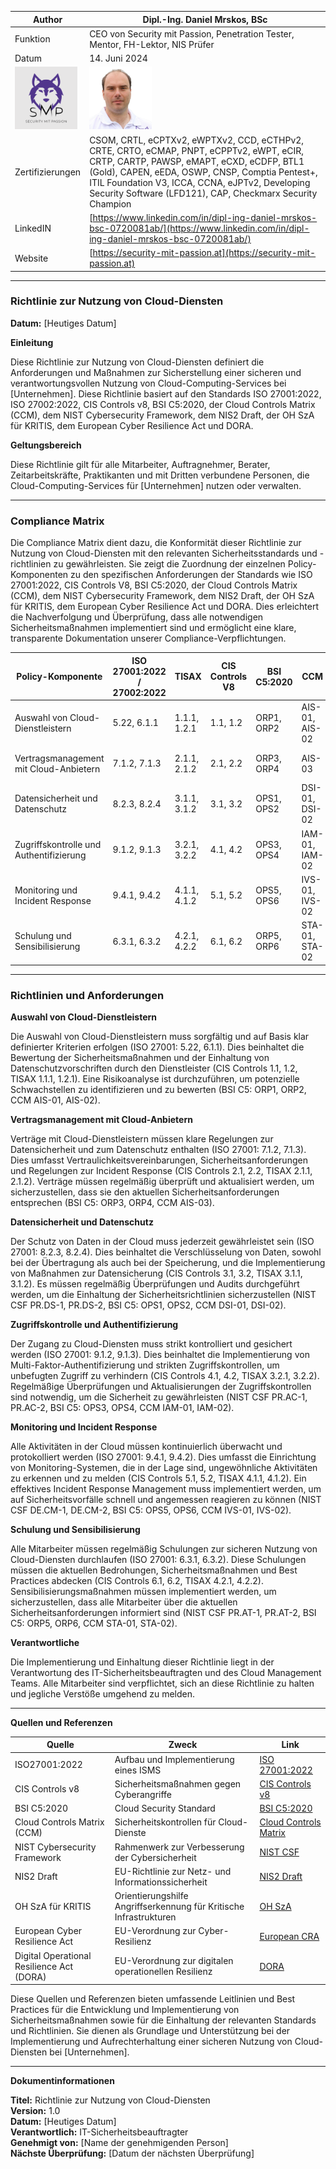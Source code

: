 | Author | Dipl.-Ing. Daniel Mrskos, BSc |  
|--------|---------------------------------------------------------------|   
| Funktion | CEO von Security mit Passion, Penetration Tester, Mentor, FH-Lektor, NIS Prüfer |                               
| Datum  | 14. Juni 2024                                                 |
| <img src="SMP_LOGO.png" alt="Firmenlogo" width="100"/>    | <img src="daniel.jpeg" alt="Author" width="100"/>                         |                                              |
| Zertifizierungen  | CSOM, CRTL, eCPTXv2, eWPTXv2, CCD, eCTHPv2, CRTE, CRTO, eCMAP, PNPT, eCPPTv2, eWPT, eCIR, CRTP, CARTP, PAWSP, eMAPT, eCXD, eCDFP, BTL1 (Gold), CAPEN, eEDA, OSWP, CNSP, Comptia Pentest+, ITIL Foundation V3, ICCA, CCNA, eJPTv2, Developing Security Software (LFD121), CAP, Checkmarx Security Champion                                         |
| LinkedIN  | [https://www.linkedin.com/in/dipl-ing-daniel-mrskos-bsc-0720081ab/](https://www.linkedin.com/in/dipl-ing-daniel-mrskos-bsc-0720081ab/)  
| Website  | [https://security-mit-passion.at](https://security-mit-passion.at)  

---
### Richtlinie zur Nutzung von Cloud-Diensten

**Datum:** [Heutiges Datum]

**Einleitung**

Diese Richtlinie zur Nutzung von Cloud-Diensten definiert die Anforderungen und Maßnahmen zur Sicherstellung einer sicheren und verantwortungsvollen Nutzung von Cloud-Computing-Services bei [Unternehmen]. Diese Richtlinie basiert auf den Standards ISO 27001:2022, ISO 27002:2022, CIS Controls v8, BSI C5:2020, der Cloud Controls Matrix (CCM), dem NIST Cybersecurity Framework, dem NIS2 Draft, der OH SzA für KRITIS, dem European Cyber Resilience Act und DORA.

**Geltungsbereich**

Diese Richtlinie gilt für alle Mitarbeiter, Auftragnehmer, Berater, Zeitarbeitskräfte, Praktikanten und mit Dritten verbundene Personen, die Cloud-Computing-Services für [Unternehmen] nutzen oder verwalten.

---

### Compliance Matrix

Die Compliance Matrix dient dazu, die Konformität dieser Richtlinie zur Nutzung von Cloud-Diensten mit den relevanten Sicherheitsstandards und -richtlinien zu gewährleisten. Sie zeigt die Zuordnung der einzelnen Policy-Komponenten zu den spezifischen Anforderungen der Standards wie ISO 27001:2022, CIS Controls V8, BSI C5:2020, der Cloud Controls Matrix (CCM), dem NIST Cybersecurity Framework, dem NIS2 Draft, der OH SzA für KRITIS, dem European Cyber Resilience Act und DORA. Dies erleichtert die Nachverfolgung und Überprüfung, dass alle notwendigen Sicherheitsmaßnahmen implementiert sind und ermöglicht eine klare, transparente Dokumentation unserer Compliance-Verpflichtungen.

| Policy-Komponente                                | ISO 27001:2022 / 27002:2022 | TISAX           | CIS Controls V8 | BSI C5:2020     | CCM         | NIST CSF       | NIS2          | OH SzA         | European CRA | DORA          |
|--------------------------------------------------|-----------------------------|-----------------|-----------------|-----------------|-------------|----------------|---------------|----------------|---------------|---------------|
| Auswahl von Cloud-Dienstleistern                 | 5.22, 6.1.1                 | 1.1.1, 1.2.1    | 1.1, 1.2        | ORP1, ORP2      | AIS-01, AIS-02 | ID.RA-1, ID.RA-2 | Artikel 5, 6.1 | Abschnitt 2.3 | Artikel 23    | Artikel 4     |
| Vertragsmanagement mit Cloud-Anbietern           | 7.1.2, 7.1.3                | 2.1.1, 2.1.2    | 2.1, 2.2        | ORP3, ORP4      | AIS-03      | ID.RA-3, ID.RA-4 | Artikel 5, 6.2 | Abschnitt 2.4 | Artikel 23    | Artikel 4     |
| Datensicherheit und Datenschutz                  | 8.2.3, 8.2.4                | 3.1.1, 3.1.2    | 3.1, 3.2        | OPS1, OPS2      | DSI-01, DSI-02 | PR.DS-1, PR.DS-2 | Artikel 6.3   | Abschnitt 2.5 | Artikel 23    | Artikel 4     |
| Zugriffskontrolle und Authentifizierung          | 9.1.2, 9.1.3                | 3.2.1, 3.2.2    | 4.1, 4.2        | OPS3, OPS4      | IAM-01, IAM-02 | PR.AC-1, PR.AC-2 | Artikel 6.4   | Abschnitt 2.6 | Artikel 23    | Artikel 4     |
| Monitoring und Incident Response                 | 9.4.1, 9.4.2                | 4.1.1, 4.1.2    | 5.1, 5.2        | OPS5, OPS6      | IVS-01, IVS-02 | DE.CM-1, DE.CM-2 | Artikel 6.5   | Abschnitt 2.7 | Artikel 23    | Artikel 4     |
| Schulung und Sensibilisierung                    | 6.3.1, 6.3.2                | 4.2.1, 4.2.2    | 6.1, 6.2        | ORP5, ORP6      | STA-01, STA-02 | PR.AT-1, PR.AT-2 | Artikel 6.6   | Abschnitt 2.8 | Artikel 23    | Artikel 4     |

---

### Richtlinien und Anforderungen

**Auswahl von Cloud-Dienstleistern**

Die Auswahl von Cloud-Dienstleistern muss sorgfältig und auf Basis klar definierter Kriterien erfolgen (ISO 27001: 5.22, 6.1.1). Dies beinhaltet die Bewertung der Sicherheitsmaßnahmen und der Einhaltung von Datenschutzvorschriften durch den Dienstleister (CIS Controls 1.1, 1.2, TISAX 1.1.1, 1.2.1). Eine Risikoanalyse ist durchzuführen, um potenzielle Schwachstellen zu identifizieren und zu bewerten (BSI C5: ORP1, ORP2, CCM AIS-01, AIS-02).

**Vertragsmanagement mit Cloud-Anbietern**

Verträge mit Cloud-Dienstleistern müssen klare Regelungen zur Datensicherheit und zum Datenschutz enthalten (ISO 27001: 7.1.2, 7.1.3). Dies umfasst Vertraulichkeitsvereinbarungen, Sicherheitsanforderungen und Regelungen zur Incident Response (CIS Controls 2.1, 2.2, TISAX 2.1.1, 2.1.2). Verträge müssen regelmäßig überprüft und aktualisiert werden, um sicherzustellen, dass sie den aktuellen Sicherheitsanforderungen entsprechen (BSI C5: ORP3, ORP4, CCM AIS-03).

**Datensicherheit und Datenschutz**

Der Schutz von Daten in der Cloud muss jederzeit gewährleistet sein (ISO 27001: 8.2.3, 8.2.4). Dies beinhaltet die Verschlüsselung von Daten, sowohl bei der Übertragung als auch bei der Speicherung, und die Implementierung von Maßnahmen zur Datensicherung (CIS Controls 3.1, 3.2, TISAX 3.1.1, 3.1.2). Es müssen regelmäßig Überprüfungen und Audits durchgeführt werden, um die Einhaltung der Sicherheitsrichtlinien sicherzustellen (NIST CSF PR.DS-1, PR.DS-2, BSI C5: OPS1, OPS2, CCM DSI-01, DSI-02).

**Zugriffskontrolle und Authentifizierung**

Der Zugang zu Cloud-Diensten muss strikt kontrolliert und gesichert werden (ISO 27001: 9.1.2, 9.1.3). Dies beinhaltet die Implementierung von Multi-Faktor-Authentifizierung und strikten Zugriffskontrollen, um unbefugten Zugriff zu verhindern (CIS Controls 4.1, 4.2, TISAX 3.2.1, 3.2.2). Regelmäßige Überprüfungen und Aktualisierungen der Zugriffskontrollen sind notwendig, um die Sicherheit zu gewährleisten (NIST CSF PR.AC-1, PR.AC-2, BSI C5: OPS3, OPS4, CCM IAM-01, IAM-02).

**Monitoring und Incident Response**

Alle Aktivitäten in der Cloud müssen kontinuierlich überwacht und protokolliert werden (ISO 27001: 9.4.1, 9.4.2). Dies umfasst die Einrichtung von Monitoring-Systemen, die in der Lage sind, ungewöhnliche Aktivitäten zu erkennen und zu melden (CIS Controls 5.1, 5.2, TISAX 4.1.1, 4.1.2). Ein effektives Incident Response Management muss implementiert werden, um auf Sicherheitsvorfälle schnell und angemessen reagieren zu können (NIST CSF DE.CM-1, DE.CM-2, BSI C5: OPS5, OPS6, CCM IVS-01, IVS-02).

**Schulung und Sensibilisierung**

Alle Mitarbeiter müssen regelmäßig Schulungen zur sicheren Nutzung von Cloud-Diensten durchlaufen (ISO 27001: 6.3.1, 6.3.2). Diese Schulungen müssen die aktuellen Bedrohungen, Sicherheitsmaßnahmen und Best Practices abdecken (CIS Controls 6.1, 6.2, TISAX 4.2.1, 4.2.2). Sensibilisierungsmaßnahmen müssen implementiert werden, um sicherzustellen, dass alle Mitarbeiter über die aktuellen Sicherheitsanforderungen informiert sind (NIST CSF PR.AT-1, PR.AT-2, BSI C5: ORP5, ORP6, CCM STA-01, STA-02).

**Verantwortliche**

Die Implementierung und Einhaltung dieser Richtlinie liegt in der Verantwortung des IT-Sicherheitsbeauftragten und des Cloud Management Teams. Alle Mitarbeiter sind verpflichtet, sich an diese Richtlinie zu halten und jegliche Verstöße umgehend zu melden.

---

**Quellen und Referenzen**

| Quelle                                                                                          | Zweck                                                                  | Link                                                                                                             |
|-------------------------------------------------------------------------------------------------|------------------------------------------------------------------------|------------------------------------------------------------------------------------------------------------------|
| ISO27001:2022                                                                                   | Aufbau und Implementierung eines ISMS                                  | [ISO 27001:2022](https://www.iso.org/standard/27001)                                                             |
| CIS Controls v8                                                                                 | Sicherheitsmaßnahmen gegen Cyberangriffe                               | [CIS Controls v8](https://www.cisecurity.org/controls/v8)                                                        |
| BSI C5:2020                                                                                     | Cloud Security Standard                                                | [BSI C5:2020](https://www.bsi.bund.de/EN/Topics/CloudComputing/ComplianceControlsCatalogue/ComplianceControlsCatalogue_node.html) |
| Cloud Controls Matrix (CCM)                                                                     | Sicherheitskontrollen für Cloud-Dienste                                 | [Cloud Controls Matrix](https://cloudsecurityalliance.org/research/cloud-controls-matrix)                        |
| NIST Cybersecurity Framework                                                                    | Rahmenwerk zur Verbesserung der Cybersicherheit                        | [NIST CSF](https://www.nist.gov/cyberframework)                                                                  |
| NIS2 Draft                                                                                      | EU-Richtlinie zur Netz- und Informationssicherheit                      | [NIS2 Draft](https://eur-lex.europa.eu/legal-content/EN/TXT/?uri=CELEX%3A52020PC0823)                            |
| OH SzA für KRITIS                                                                               | Orientierungshilfe Angriffserkennung für Kritische Infrastrukturen     | [OH SzA](https://www.bsi.bund.de/SharedDocs/Downloads/DE/BSI/Kritis/BSI_Orientierungshilfe_Angriffserkennung.html)|
| European Cyber Resilience Act                                                                   | EU-Verordnung zur Cyber-Resilienz                                      | [European CRA](https://www.european-cyber-resilience-act.com)                                                    |
| Digital Operational Resilience Act (DORA)                                                       | EU-Verordnung zur digitalen operationellen Resilienz                   | [DORA](https://www.digital-operational-resilience-act.com)                                                       |

Diese Quellen und Referenzen bieten umfassende Leitlinien und Best Practices für die Entwicklung und Implementierung von Sicherheitsmaßnahmen sowie für die Einhaltung der relevanten Standards und Richtlinien. Sie dienen als Grundlage und Unterstützung bei der Implementierung und Aufrechterhaltung einer sicheren Nutzung von Cloud-Diensten bei [Unternehmen].

---

**Dokumentinformationen**

**Titel:** Richtlinie zur Nutzung von Cloud-Diensten  
**Version:** 1.0  
**Datum:** [Heutiges Datum]  
**Verantwortlich:** IT-Sicherheitsbeauftragter  
**Genehmigt von:** [Name der genehmigenden Person]  
**Nächste Überprüfung:** [Datum der nächsten Überprüfung]                                              